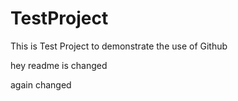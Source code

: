 # TestProject
This is Test Project to demonstrate the use of Github

hey readme is changed

again changed
